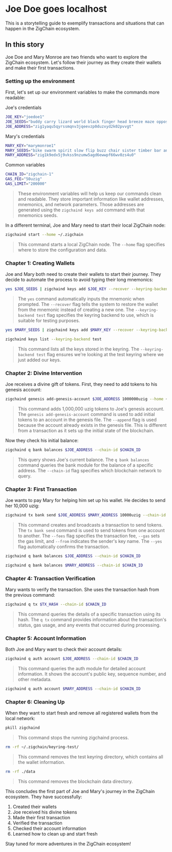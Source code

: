 # Joe Doe goes localhost

This is a storytelling guide to exemplify transactions and situations that can happen in the ZigChain ecosystem.

## In this story

Joe Doe and Mary Monroe are two friends who want to explore the ZigChain ecosystem. Let's follow their journey as they create their wallets and make their first transactions.

### Setting up the environment

First, let's set up our environment variables to make the commands more readable:

Joe's credentials
```bash
JOE_KEY="joedoe1"
JOE_SEEDS="buddy carry lizard world black finger head breeze maze oppose robot hour copy panel always solid earn husband tube zone own broccoli glue shy"
JOE_ADDRESS="zig1yaqu5qyrssmqnv3jqeevzp0duzxyd2k02pvvgt"
```

Mary's credentials
```bash
MARY_KEY="marymonroe1"
MARY_SEEDS="bike swarm spirit slow flip buzz chair sister timber bar anxiety law gas prosper carpet remain adjust unusual trophy civil will cannon wait turn"
MARY_ADDRESS="zig1k9edx5j9vkss9nzumw5agd6ewwpf66wv0zs4u0"
```

Common variables
```bash
CHAIN_ID="zigchain-1"
GAS_FEE="50uzig"
GAS_LIMIT="200000"
```

> These environment variables will help us keep our commands clean and readable. They store important information like wallet addresses, mnemonics, and network parameters. Those addresses are generated using the `zigchaind keys add` command with that mnemonics seeds.

In a different terminal, Joe and Mary need to start their local ZigChain node:

```bash
zigchaind start --home ~/.zigchain
```

> This command starts a local ZigChain node. The `--home` flag specifies where to store the configuration and data.

### Chapter 1: Creating Wallets

Joe and Mary both need to create their wallets to start their journey. They decide to automate the process to avoid typing their long mnemonics:

```bash
yes $JOE_SEEDS | zigchaind keys add $JOE_KEY --recover --keyring-backend test
```

> The `yes` command automatically inputs the mnemonic when prompted. The `--recover` flag tells the system to restore the wallet from the mnemonic instead of creating a new one. The `--keyring-backend test` flag specifies the keyring backend to use, which is suitable for testing purposes.

```bash
yes $MARY_SEEDS | zigchaind keys add $MARY_KEY --recover --keyring-backend test
```

```bash
zigchaind keys list --keyring-backend test
```

> This command lists all the keys stored in the keyring. The `--keyring-backend test` flag ensures we're looking at the test keyring where we just added our keys.

### Chapter 2: Divine Intervention

Joe receives a divine gift of tokens. First, they need to add tokens to his genesis account:

```bash
zigchaind genesis add-genesis-account $JOE_ADDRESS 1000000uzig --home ~/.zigchain --append
```

> This command adds 1,000,000 uzig tokens to Joe's genesis account. The `genesis add-genesis-account` command is used to add initial tokens to an account in the genesis file. The `--append` flag is used because the account already exists in the genesis file. This is different from a transaction as it sets up the initial state of the blockchain.

Now they check his initial balance:

```bash
zigchaind q bank balances $JOE_ADDRESS --chain-id $CHAIN_ID 
```

> This query shows Joe's current balance. The `q bank balances` command queries the bank module for the balance of a specific address. The `--chain-id` flag specifies which blockchain network to query.

### Chapter 3: First Transaction

Joe wants to pay Mary for helping him set up his wallet. He decides to send her 10,000 uzig:

```bash
zigchaind tx bank send $JOE_ADDRESS $MARY_ADDRESS 10000uzig --chain-id $CHAIN_ID --fees $GAS_FEE --gas $GAS_LIMIT --from $JOE_KEY --keyring-backend test --yes
```

> This command creates and broadcasts a transaction to send tokens. The `tx bank send` command is used to send tokens from one account to another. The `--fees` flag specifies the transaction fee, `--gas` sets the gas limit, and `--from` indicates the sender's key name. The `--yes` flag automatically confirms the transaction.

```bash
zigchaind q bank balances $JOE_ADDRESS --chain-id $CHAIN_ID
```

```bash
zigchaind q bank balances $MARY_ADDRESS --chain-id $CHAIN_ID
```

### Chapter 4: Transaction Verification

Mary wants to verify the transaction. She uses the transaction hash from the previous command:

```bash
zigchaind q tx $TX_HASH --chain-id $CHAIN_ID
```

> This command queries the details of a specific transaction using its hash. The `q tx` command provides information about the transaction's status, gas usage, and any events that occurred during processing.

### Chapter 5: Account Information

Both Joe and Mary want to check their account details:

```bash
zigchaind q auth account $JOE_ADDRESS --chain-id $CHAIN_ID
```

> This command queries the auth module for detailed account information. It shows the account's public key, sequence number, and other metadata.

```bash
zigchaind q auth account $MARY_ADDRESS --chain-id $CHAIN_ID
```

### Chapter 6: Cleaning Up

When they want to start fresh and remove all registered wallets from the local network:

```bash
pkill zigchaind
```

> This command stops the running zigchaind process.

```bash
rm -rf ~/.zigchain/keyring-test/
```

> This command removes the test keyring directory, which contains all the wallet information.

```bash
rm -rf ./data
```

> This command removes the blockchain data directory.

This concludes the first part of Joe and Mary's journey in the ZigChain ecosystem. They have successfully:
1. Created their wallets
2. Joe received his divine tokens
3. Made their first transaction
4. Verified the transaction
5. Checked their account information
6. Learned how to clean up and start fresh

Stay tuned for more adventures in the ZigChain ecosystem!
